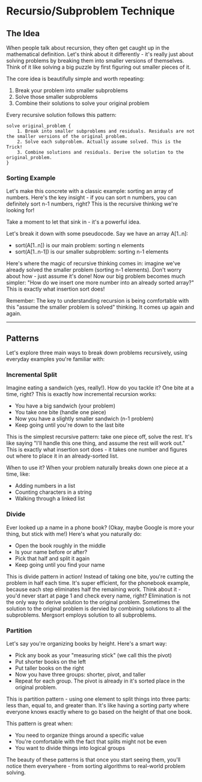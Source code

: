 # Recursio/Subproblem Technique

## The Idea
When people talk about recursion, they often get caught up in the mathematical definition. Let's think about it differently - it's really just about solving problems by breaking them into smaller versions of themselves. Think of it like solving a big puzzle by first figuring out smaller pieces of it.

The core idea is beautifully simple and worth repeating:
1. Break your problem into smaller subproblems
2. Solve those smaller subproblems
3. Combine their solutions to solve your original problem

Every recursive solution follows this pattern:
```
solve original_problem {
    1. Break into smaller subproblems and residuals. Residuals are not the smaller versions of the original problem.
    2. Solve each subproblem. Actually assume solved. This is the Trick!
    3. Combine solutions and residuals. Derive the solution to the original_problem.
}
```

### Sorting Example
Let's make this concrete with a classic example: sorting an array of numbers. Here's the key insight - if you can sort n numbers, you can definitely sort n-1 numbers, right? This is the recursive thinking we're looking for!

Take a moment to let that sink in - it's a powerful idea.

Let's break it down with some pseudocode. Say we have an array A[1..n]:
- sort(A[1..n]) is our main problem: sorting n elements
- sort(A[1..n-1]) is our smaller subproblem: sorting n-1 elements

Here's where the magic of recursive thinking comes in: imagine we've already solved the smaller problem (sorting n-1 elements). Don't worry about how - just assume it's done! Now our big problem becomes much simpler: "How do we insert one more number into an already sorted array?" This is exactly what insertion sort does!

Remember: The key to understanding recursion is being comfortable with this "assume the smaller problem is solved" thinking. It comes up again and again.

--- 

## Patterns
Let's explore three main ways to break down problems recursively, using everyday examples you're familiar with:

### Incremental Split
Imagine eating a sandwich (yes, really!). How do you tackle it? One bite at a time, right? This is exactly how incremental recursion works:
- You have a big sandwich (your problem)
- You take one bite (handle one piece)
- Now you have a slightly smaller sandwich (n-1 problem)
- Keep going until you're down to the last bite

This is the simplest recursive pattern: take one piece off, solve the rest. It's like saying "I'll handle this one thing, and assume the rest will work out." This is exactly what insertion sort does - it takes one number and figures out where to place it in an already-sorted list.

When to use it? When your problem naturally breaks down one piece at a time, like:
- Adding numbers in a list
- Counting characters in a string
- Walking through a linked list

### Divide
Ever looked up a name in a phone book? (Okay, maybe Google is more your thing, but stick with me!) Here's what you naturally do:
- Open the book roughly in the middle
- Is your name before or after?
- Pick that half and split it again
- Keep going until you find your name

This is divide pattern in action! Instead of taking one bite, you're cutting the problem in half each time. It's super efficient, for the phonebook example, because each step eliminates half the remaining work. Think about it - you'd never start at page 1 and check every name, right? Elimination is not the only way to derive solution to the original problem. Sometimes the solution to the original problem is dervied by combining solutions to all the subproblems. Mergsort employs solution to all subproblems.

### Partition
Let's say you're organizing books by height. Here's a smart way:
- Pick any book as your "measuring stick" (we call this the pivot)
- Put shorter books on the left
- Put taller books on the right
- Now you have three groups: shorter, pivot, and taller
- Repeat for each group. The pivot is already in it's sorted place in the original problem.

This is partition pattern - using one element to split things into three parts: less than, equal to, and greater than. It's like having a sorting party where everyone knows exactly where to go based on the height of that one book.

This pattern is great when:
- You need to organize things around a specific value
- You're comfortable with the fact that splits might not be even
- You want to divide things into logical groups

The beauty of these patterns is that once you start seeing them, you'll notice them everywhere - from sorting algorithms to real-world problem solving.
